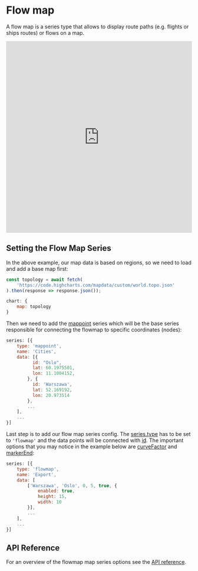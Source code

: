 Flow map
===============

A flow map is a series type that allows to display route paths (e.g. flights or ships routes) or flows on a map.

<iframe style="width: 100%; height: 520px; border: none;" src="https://highcharts.com/samples/embed/maps/demo/flowmap" allow="fullscreen"></iframe>

Setting the Flow Map Series
----------------------------------
In the above example, our map data is based on regions, so we need to load and add a base map first:
```js
const topology = await fetch(
    'https://code.highcharts.com/mapdata/custom/world.topo.json'
).then(response => response.json());
```

```js
chart: {
    map: topology
}
```

Then we need to add the [mappoint](https://api.highcharts.com/highmaps/series.mappoint) series which will be the base series responsible for connecting the flowmap to specific coordinates (nodes):
```js
series: [{
    type: 'mappoint',
    name: 'Cities',
    data: [{
          id: "Oslo",
          lat: 60.1975501,
          lon: 11.1004152,
        }, {
          id: 'Warszawa',
          lat: 52.169192,
          lon: 20.973514
        },
        ...
    ],
    ...
}]
```

Last step is to add our flow map series config. The [series.type](https://api.highcharts.com/highmaps/series.flowmap.type) has to be set to `'flowmap'` and the data points will be connected with [id](https://api.highcharts.com/highmaps/series.mappoint.id). The important options that you may notice in the example below are [curveFactor](https://api.highcharts.com/highmaps/series.flowmap.data.curveFactor) and [markerEnd](https://api.highcharts.com/highmaps/series.flowmap.data.markerEnd):
```js
series: [{
    type: 'flowmap',
    name: 'Export',
    data: [
        ['Warszawa', 'Oslo', 0, 5, true, {
            enabled: true,
            height: 15,
            width: 10
        }],
        ...
    ],
    ...
}]
```

API Reference
-------------
For an overview of the flowmap map series options see the [API reference](https://api.highcharts.com/highmaps/series.flowmap).